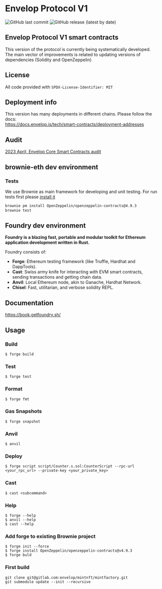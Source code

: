 # Envelop Protocol V1
![GitHub last commit](https://img.shields.io/github/last-commit/dao-envelop/envelop-protocol-v1)
![GitHub release (latest by date)](https://img.shields.io/github/v/release/dao-envelop/envelop-protocol-v1)
## Envelop Protocol V1 smart contracts  
This version of the protocol is currently being systematically developed. 
The main vector of improvements is related to updating versions 
of dependencies (Solidity and OpenZeppelin)

## License
All code provided with  `SPDX-License-Identifier: MIT`

## Deployment info  
This version has many deployments in different chains. Please follow the docs:  
https://docs.envelop.is/tech/smart-contracts/deployment-addresses  

## Audit  
[2023 April, Envelop Core Smart Contracts audit](./audit/20230420_iber_envelop_audit_rev2.pdf)

## brownie-eth dev environment
### Tests
We use Brownie as main framework for developing and unit testing. For run tests
first please [install it](https://eth-brownie.readthedocs.io/en/stable/install.html)

```bash
brownie pm install OpenZeppelin/openzeppelin-contracts@4.9.3
brownie test
```

## Foundry  dev environment

**Foundry is a blazing fast, portable and modular toolkit for Ethereum application development written in Rust.**

Foundry consists of:

-   **Forge**: Ethereum testing framework (like Truffle, Hardhat and DappTools).
-   **Cast**: Swiss army knife for interacting with EVM smart contracts, sending transactions and getting chain data.
-   **Anvil**: Local Ethereum node, akin to Ganache, Hardhat Network.
-   **Chisel**: Fast, utilitarian, and verbose solidity REPL.

## Documentation

https://book.getfoundry.sh/

## Usage

### Build

```shell
$ forge build
```

### Test

```shell
$ forge test
```

### Format

```shell
$ forge fmt
```

### Gas Snapshots

```shell
$ forge snapshot
```

### Anvil

```shell
$ anvil
```

### Deploy

```shell
$ forge script script/Counter.s.sol:CounterScript --rpc-url <your_rpc_url> --private-key <your_private_key>
```

### Cast

```shell
$ cast <subcommand>
```

### Help

```shell
$ forge --help
$ anvil --help
$ cast --help
```
### Add forge to existing Brownie project
```shell
$ forge init --force
$ forge install OpenZeppelin/openzeppelin-contracts@v4.9.3
$ forge buld
```
### First build
```shell
git clone git@gitlab.com:envelop/mintnft/mintfactory.git
git submodule update --init --recursive
```